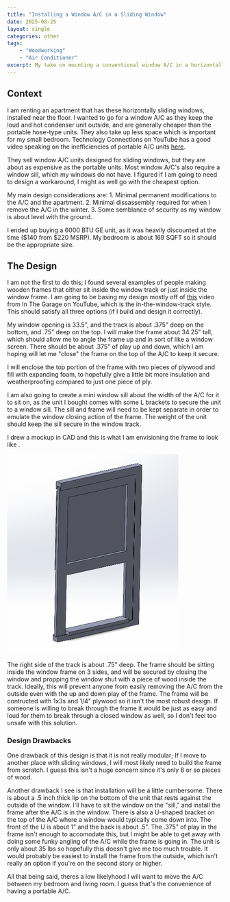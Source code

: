 ```yaml
---
title: "Installing a Window A/C in a Sliding Window"
date: 2025-08-25
layout: single
categories: other
tags:
    - "Woodworking"
    - "Air Conditioner"
excerpt: My take on mounting a conventional window A/C in a horizontally sliding window.
---
```


## Context
I am renting an apartment that has these horizontally sliding windows, installed near the floor. I wanted to go for a window A/C as they keep the loud and hot condenser unit outside, and are generally cheaper than the portable hose-type units. They also take up less space which is important for my small bedroom. Technology Connections on YouTube has a good video speaking on the inefficiencies of portable A/C units [here](https://www.youtube.com/watch?v=_-mBeYC2KGc).

They sell window A/C units designed for sliding windows, but they are about as expensive as the portable units. Most window A/C's also require a window sill, which my windows do not have. I figured if I am going to need to design a workaround, I might as well go with the cheapest option. 

My main design considerations are:
    1. Minimal permanent modifications to the A/C and the apartment.
    2. Minimal dissassembly required for when I remove the A/C in the winter.
    3. Some semblance of security as my window is about level with the ground.

I ended up buying a 6000 BTU GE unit, as it was heavily discounted at the time ($140 from $220 MSRP). My bedroom is about 169 SQFT so it should be the appropriate size. 

## The Design

I am not the first to do this; I found several examples of people making wooden frames that either sit inside the window track or just inside the window frame. I am going to be basing my design mostly off of [this](https://www.youtube.com/watch?v=Y-_Ye4qRDug) video from In The Garage on YouTube, which is the in-the-window-track style. This should satisfy all three options (if I build and design it correctly).

My window opening is 33.5", and the track is about .375" deep on the bottom, and .75" deep on the top. I will make the frame about 34.25" tall, which should allow me to angle the frame up and in sort of like a window screen. There should be about .375" of play up and down, which I am hoping will let me "close" the frame on the top of the A/C to keep it secure.

I will enclose the top portion of the frame with two pieces of plywood and fill with expanding foam, to hopefully give a little bit more insulation and weatherproofing compared to just one piece of ply.

I am also going to create a mini window sill about the width of the A/C for it to sit on, as the unit I bought comes with some L brackets to secure the unit to a window sill. The sill and frame will need to be kept separate in order to emulate the window closing action of the frame. The weight of the unit should keep the sill secure in the window track.

I drew a mockup in CAD and this is what I am envisioning the frame to look like .

<img src="/assets/images/ac/ac-frame.png" width="400">

The right side of the track is about .75" deep. The frame should be sitting inside the window frame on 3 sides, and will be secured by closing the window and propping the window shut with a piece of wood inside the track. Ideally, this will prevent anyone from easily removing the A/C from the outside even with the up and down play of the frame. The frame will be contructed with 1x3s and 1/4" plywood so it isn't the most robust design. If someone is willing to break through the frame it would be just as easy and loud for them to break through a closed window as well, so I don't feel too unsafe with this solution.

### Design Drawbacks

One drawback of this design is that it is not really modular; If I move to another place with sliding windows, I will most likely need to build the frame from scratch. I guess this isn't a huge concern since it's only 8 or so pieces of wood. 

Another drawback I see is that installation will be a little cumbersome. There is about a .5 inch thick lip on the bottom of the unit that rests against the outside of the window. I'll have to sit the window on the "sill," and install the frame after the A/C is in the window. There is also a U-shaped bracket on the top of the A/C where a window would typically come down into. The front of the U is about 1" and the back is about .5". The .375" of play in the frame isn't enough to accomodate this, but I might be able to get away with doing some funky angling of the A/C while the frame is going in. The unit is only about 35 lbs so hopefully this doesn't give me too much trouble. It would probably be easiest to install the frame from the outside, which isn't really an option if you're on the second story or higher.

All that being said, theres a low likelyhood I will want to move the A/C between my bedroom and living room. I guess that's the convenience of having a portable A/C.